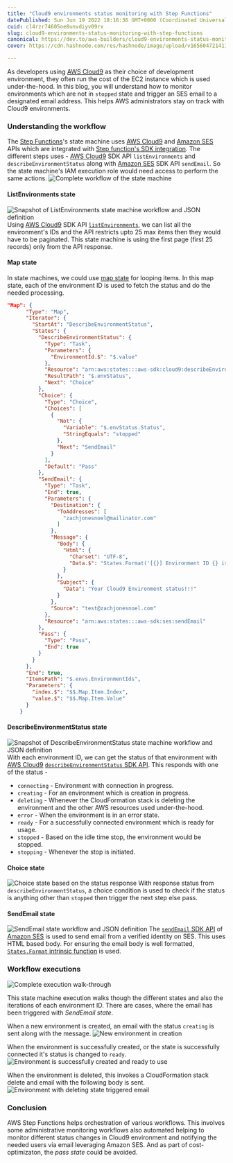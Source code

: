 ```yaml
---
title: "Cloud9 environments status monitoring with Step Functions"
datePublished: Sun Jun 19 2022 18:16:36 GMT+0000 (Coordinated Universal Time)
cuid: cl4rzr74605oe8unvdiyv09rx
slug: cloud9-environments-status-monitoring-with-step-functions
canonical: https://dev.to/aws-builders/cloud9-environments-status-monitoring-with-step-functions-26lm
cover: https://cdn.hashnode.com/res/hashnode/image/upload/v1656047214115/F53ab3712.jpeg

---
```


As developers using [AWS Cloud9](https://aws.amazon.com/cloud9/) as their choice of development environment, they often run the cost of the EC2 instance which is used under-the-hood. In this blog, you will understand how to monitor environments which are not in `stopped` state and trigger an SES email to a designated email address. This helps AWS administrators stay on track with Cloud9 environments.

### Understanding the workflow
The [Step Functions](https://aws.amazon.com/step-functions/)'s state machine uses [AWS Cloud9](https://aws.amazon.com/cloud9/) and [Amazon SES](https://aws.amazon.com/ses/) APIs which are integrated with [Step function's SDK integration](https://docs.aws.amazon.com/step-functions/latest/dg/supported-services-awssdk.html).
The different steps uses - [AWS Cloud9](https://aws.amazon.com/cloud9/) SDK API `listEnvironments` and `describeEnvironmentStatus` along with [Amazon SES](https://aws.amazon.com/ses/) SDK API `sendEmail`. So the state machine's IAM execution role would need access to perform the same actions.
![Complete workflow of the state machine](https://cdn.hashnode.com/res/hashnode/image/upload/v1656047196963/ooFQya9Fq.png)
 
#### ListEnvironments state
![Snapshot of ListEnvironments state machine workflow and JSON definition](https://cdn.hashnode.com/res/hashnode/image/upload/v1656047198630/8twaZuVvl.png)
Using [AWS Cloud9](https://aws.amazon.com/cloud9/) SDK API [`listEnvironments`](https://docs.aws.amazon.com/cloud9/latest/APIReference/API_ListEnvironments.html), we can list all the environment's IDs and the API restricts upto 25 max items then they would have to be paginated. This state machine is using the first page (first 25 records) only from the API response.

#### Map state
In state machines, we could use [map state](https://docs.aws.amazon.com/step-functions/latest/dg/amazon-states-language-map-state.html) for looping items. In this map state, each of the environment ID is used to fetch the status and do the needed processing. 
```json
"Map": {
      "Type": "Map",
      "Iterator": {
        "StartAt": "DescribeEnvironmentStatus",
        "States": {
          "DescribeEnvironmentStatus": {
            "Type": "Task",
            "Parameters": {
              "EnvironmentId.$": "$.value"
            },
            "Resource": "arn:aws:states:::aws-sdk:cloud9:describeEnvironmentStatus",
            "ResultPath": "$.envStatus",
            "Next": "Choice"
          },
          "Choice": {
            "Type": "Choice",
            "Choices": [
              {
                "Not": {
                  "Variable": "$.envStatus.Status",
                  "StringEquals": "stopped"
                },
                "Next": "SendEmail"
              }
            ],
            "Default": "Pass"
          },
          "SendEmail": {
            "Type": "Task",
            "End": true,
            "Parameters": {
              "Destination": {
                "ToAddresses": [
                  "zachjonesnoel@mailinator.com"
                ]
              },
              "Message": {
                "Body": {
                  "Html": {
                    "Charset": "UTF-8",
                    "Data.$": "States.Format('[{}] Environment ID {} is {}', $.envStatus.Status, $.value, $.envStatus.Message)"
                  }
                },
                "Subject": {
                  "Data": "Your Cloud9 Environment status!!!"
                }
              },
              "Source": "test@zachjonesnoel.com"
            },
            "Resource": "arn:aws:states:::aws-sdk:ses:sendEmail"
          },
          "Pass": {
            "Type": "Pass",
            "End": true
          }
        }
      },
      "End": true,
      "ItemsPath": "$.envs.EnvironmentIds",
      "Parameters": {
        "index.$": "$$.Map.Item.Index",
        "value.$": "$$.Map.Item.Value"
      }
    }
```

#### DescribeEnvironmentStatus state
![Snapshot of DescribeEnvironmentStatus state machine workflow and JSON definition](https://cdn.hashnode.com/res/hashnode/image/upload/v1656047200286/TLqRkxZ97.png)
With each environment ID, we can get the status of that environment with [AWS Cloud9](https://aws.amazon.com/cloud9/) [`describeEnvironmentStatus` SDK API](https://docs.aws.amazon.com/cloud9/latest/APIReference/API_DescribeEnvironmentStatus.html). This responds with one of the status - 
+ `connecting` - Environment with connection in progress.
+ `creating` - For an environment which is creation in progress. 
+ `deleting` - Whenever the CloudFormation stack is deleting the environment and the other AWS resources used under-the-hood.
+ `error` - When the environment is in an error state.
+ `ready` - For a successfully connected environment which is ready for usage.
+ `stopped` - Based on the idle time stop, the environment would be stopped.
+ `stopping` - Whenever the stop is initiated.

#### Choice state
![Choice state based on the status response](https://cdn.hashnode.com/res/hashnode/image/upload/v1656047201958/o0hgCOpxi.png)
 With response status from `describeEnvironmentStatus`, a choice condition is used to check if the status is anything other than `stopped` then trigger the next step else pass.

#### SendEmail state
![SendEmail state workflow and JSON definition](https://cdn.hashnode.com/res/hashnode/image/upload/v1656047203893/Eam5Fis7d.png)
The [`sendEmail` SDK API](https://docs.aws.amazon.com/ses/latest/APIReference-V2/API_SendEmail.html) of [Amazon SES](https://aws.amazon.com/ses/) is used to send email from a verified identity on SES. This uses HTML based body. For ensuring the email body is well formatted, [`States.Format` intrinsic function](https://docs.aws.amazon.com/step-functions/latest/dg/amazon-states-language-intrinsic-functions.html) is used. 

### Workflow executions
![Complete execution walk-through](https://cdn.hashnode.com/res/hashnode/image/upload/v1656047206726/BzWmM1P50.gif)
 
This state machine execution walks though the different states and also the iterations of each environment ID. There are cases, where the email has been triggered with *SendEmail state*.

When a new environment is created, an email with the status `creating` is sent along with the message.
![New environment in creation](https://cdn.hashnode.com/res/hashnode/image/upload/v1656047209062/zRzz5hojX.png)

When the environment is successfully created, or the state is successfully connected it's status is changed to `ready`.
![Environment is successfully created and ready to use](https://cdn.hashnode.com/res/hashnode/image/upload/v1656047210737/t5-xpvG_e.png)

When the environment is deleted, this invokes a CloudFormation stack delete and email with the following body is sent.
![Environment with deleting state triggered email](https://cdn.hashnode.com/res/hashnode/image/upload/v1656047212378/WuR2qI_8z.png)
 
### Conclusion
AWS Step Functions helps orchestration of various workflows. This involves some administrative monitoring workflows also automated helping to monitor different status changes in Cloud9 environment and notifying the needed users via email leveraging Amazon SES.
And as part of cost-optimizaton, the *pass state* could be avoided. 